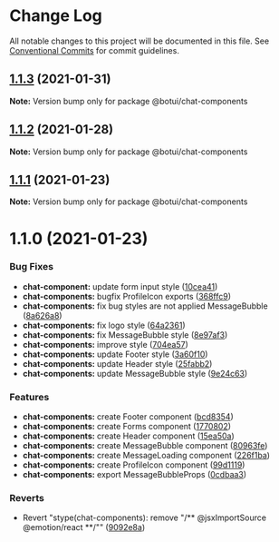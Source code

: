 # Change Log

All notable changes to this project will be documented in this file.
See [Conventional Commits](https://conventionalcommits.org) for commit guidelines.

## [1.1.3](https://github.com/aiji42/botui-child-next/compare/@botui/chat-components@1.1.2...@botui/chat-components@1.1.3) (2021-01-31)

**Note:** Version bump only for package @botui/chat-components





## [1.1.2](https://github.com/aiji42/botui-child-next/compare/@botui/chat-components@1.1.1...@botui/chat-components@1.1.2) (2021-01-28)

**Note:** Version bump only for package @botui/chat-components





## [1.1.1](https://github.com/aiji42/botui-child-next/compare/@botui/chat-components@1.1.0...@botui/chat-components@1.1.1) (2021-01-23)

**Note:** Version bump only for package @botui/chat-components





# 1.1.0 (2021-01-23)


### Bug Fixes

* **chat-component:** update form input style ([10cea41](https://github.com/aiji42/botui-child-next/commit/10cea4193af18f88e0606b3709d9df70e1210a40))
* **chat-components:** bugfix ProfileIcon exports ([368ffc9](https://github.com/aiji42/botui-child-next/commit/368ffc90a4964894c674646d4b929cedab3da5d2))
* **chat-components:** fix bug styles are not applied MessageBubble ([8a626a8](https://github.com/aiji42/botui-child-next/commit/8a626a883f03a163759e7df0b2b0c43815ea9994))
* **chat-components:** fix logo style ([64a2361](https://github.com/aiji42/botui-child-next/commit/64a2361592f71d61486744f8f76fbb9304448dcc))
* **chat-components:** fix MessageBubble style ([8e97af3](https://github.com/aiji42/botui-child-next/commit/8e97af3ec2c5382b58a9cfd751bb5a1ef3466239))
* **chat-components:** improve style ([704ea57](https://github.com/aiji42/botui-child-next/commit/704ea572fd50a335446d236fb6c21c7d7ac580ae))
* **chat-components:** update Footer style ([3a60f10](https://github.com/aiji42/botui-child-next/commit/3a60f10e5b67b24118f9e3f859b33ff0047ad169))
* **chat-components:** update Header style ([25fabb2](https://github.com/aiji42/botui-child-next/commit/25fabb29feedd2e3956c0bf264f8e4af3cfae58c))
* **chat-components:** update MessageBubble style ([9e24c63](https://github.com/aiji42/botui-child-next/commit/9e24c637355c63a2923d3b77580998f8c0a56755))


### Features

* **chat-components:** create Footer component ([bcd8354](https://github.com/aiji42/botui-child-next/commit/bcd8354d4fa403277b3ecc815d285de65ca5c3cd))
* **chat-components:** create Forms component ([1770802](https://github.com/aiji42/botui-child-next/commit/17708027433b18d6f70ab815887ebe30ab0eaf04))
* **chat-components:** create Header component ([15ea50a](https://github.com/aiji42/botui-child-next/commit/15ea50af2c94d96b106e52cf436105540f43d4b6))
* **chat-components:** create MessageBubble component ([80963fe](https://github.com/aiji42/botui-child-next/commit/80963fe0ee9fe75640c46d3d11f3de7cae6f6970))
* **chat-components:** create MessageLoading component ([226f1ba](https://github.com/aiji42/botui-child-next/commit/226f1ba3cebb7d9762402e5bc9efda15d93630b5))
* **chat-components:** create ProfileIcon component ([99d1119](https://github.com/aiji42/botui-child-next/commit/99d111971873af016baa7bb77b944b4d66ab15ee))
* **chat-components:** export MessageBubbleProps ([0cdbaa3](https://github.com/aiji42/botui-child-next/commit/0cdbaa316744726d0338af9e92cee714d9a8f0dc))


### Reverts

* Revert "stype(chat-components): remove "/** @jsxImportSource @emotion/react **/"" ([9092e8a](https://github.com/aiji42/botui-child-next/commit/9092e8a247f443122d245c604241c35cebf120c5))
